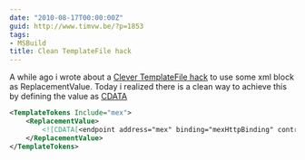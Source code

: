 ```yaml
---
date: "2010-08-17T00:00:00Z"
guid: http://www.timvw.be/?p=1853
tags:
- MSBuild
title: Clean TemplateFile hack
---
```

A while ago i wrote about a [Clever TemplateFile hack](http://www.timvw.be/clever-templatefile-hack/) to use some xml block as ReplacementValue. Today i realized there is a clean way to achieve this by defining the value as [CDATA](http://www.w3schools.com/xml/xml_cdata.asp)

```xml
<TemplateTokens Include="mex">
	<ReplacementValue>
		<![CDATA[<endpoint address="mex" binding="mexHttpBinding" contract="IMetadataExchange" />]]>
	</ReplacementValue>
</TemplateTokens>
```
